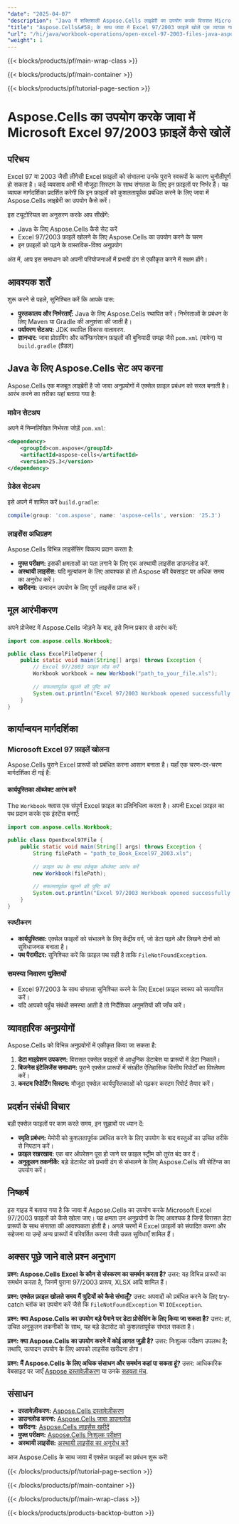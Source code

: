```yaml
---
"date": "2025-04-07"
"description": "Java में शक्तिशाली Aspose.Cells लाइब्रेरी का उपयोग करके विरासत Microsoft Excel फ़ाइलों को सहजता से खोलने का तरीका जानें। सेटअप, उपयोग और वास्तविक दुनिया के अनुप्रयोगों का अन्वेषण करें।"
"title": "Aspose.Cells&#58; के साथ जावा में Excel 97/2003 फ़ाइलें खोलें एक व्यापक गाइड"
"url": "/hi/java/workbook-operations/open-excel-97-2003-files-java-aspose-cells/"
"weight": 1
---
```


{{< blocks/products/pf/main-wrap-class >}}

{{< blocks/products/pf/main-container >}}

{{< blocks/products/pf/tutorial-page-section >}}


# Aspose.Cells का उपयोग करके जावा में Microsoft Excel 97/2003 फ़ाइलें कैसे खोलें

## परिचय

Excel 97 या 2003 जैसी लीगेसी Excel फ़ाइलों को संभालना उनके पुराने स्वरूपों के कारण चुनौतीपूर्ण हो सकता है। कई व्यवसाय अभी भी मौजूदा सिस्टम के साथ संगतता के लिए इन फ़ाइलों पर निर्भर हैं। यह व्यापक मार्गदर्शिका प्रदर्शित करेगी कि इन फ़ाइलों को कुशलतापूर्वक प्रबंधित करने के लिए जावा में Aspose.Cells लाइब्रेरी का उपयोग कैसे करें।

इस ट्यूटोरियल का अनुसरण करके आप सीखेंगे:
- Java के लिए Aspose.Cells कैसे सेट करें
- Excel 97/2003 फ़ाइलें खोलने के लिए Aspose.Cells का उपयोग करने के चरण
- इन फ़ाइलों को पढ़ने के वास्तविक-विश्व अनुप्रयोग

अंत में, आप इस समाधान को अपनी परियोजनाओं में प्रभावी ढंग से एकीकृत करने में सक्षम होंगे।

## आवश्यक शर्तें

शुरू करने से पहले, सुनिश्चित करें कि आपके पास:
- **पुस्तकालय और निर्भरताएँ:** Java के लिए Aspose.Cells स्थापित करें। निर्भरताओं के प्रबंधन के लिए Maven या Gradle की अनुशंसा की जाती है।
- **पर्यावरण सेटअप:** JDK स्थापित विकास वातावरण.
- **ज्ञानधार:** जावा प्रोग्रामिंग और कॉन्फ़िगरेशन फ़ाइलों की बुनियादी समझ जैसे `pom.xml` (मावेन) या `build.gradle` (ग्रैडल)

## Java के लिए Aspose.Cells सेट अप करना

Aspose.Cells एक मजबूत लाइब्रेरी है जो जावा अनुप्रयोगों में एक्सेल फ़ाइल प्रबंधन को सरल बनाती है। आरंभ करने का तरीका यहां बताया गया है:

### मावेन सेटअप
अपने में निम्नलिखित निर्भरता जोड़ें `pom.xml`:
```xml
<dependency>
    <groupId>com.aspose</groupId>
    <artifactId>aspose-cells</artifactId>
    <version>25.3</version>
</dependency>
```

### ग्रेडेल सेटअप
इसे अपने में शामिल करें `build.gradle`:
```gradle
compile(group: 'com.aspose', name: 'aspose-cells', version: '25.3')
```

### लाइसेंस अधिग्रहण
Aspose.Cells विभिन्न लाइसेंसिंग विकल्प प्रदान करता है:
- **मुफ्त परीक्षण:** इसकी क्षमताओं का पता लगाने के लिए एक अस्थायी लाइसेंस डाउनलोड करें.
- **अस्थायी लाइसेंस:** यदि मूल्यांकन के लिए आवश्यक हो तो Aspose की वेबसाइट पर अधिक समय का अनुरोध करें।
- **खरीदना:** उत्पादन उपयोग के लिए पूर्ण लाइसेंस प्राप्त करें।

## मूल आरंभीकरण

अपने प्रोजेक्ट में Aspose.Cells जोड़ने के बाद, इसे निम्न प्रकार से आरंभ करें:
```java
import com.aspose.cells.Workbook;

public class ExcelFileOpener {
    public static void main(String[] args) throws Exception {
        // Excel 97/2003 फ़ाइल लोड करें
        Workbook workbook = new Workbook("path_to_your_file.xls");
        
        // सफलतापूर्वक खुलने की पुष्टि करें
        System.out.println("Excel 97/2003 Workbook opened successfully.");
    }
}
```

## कार्यान्वयन मार्गदर्शिका

### Microsoft Excel 97 फ़ाइलें खोलना
Aspose.Cells पुराने Excel प्रारूपों को प्रबंधित करना आसान बनाता है। यहाँ एक चरण-दर-चरण मार्गदर्शिका दी गई है:

#### कार्यपुस्तिका ऑब्जेक्ट आरंभ करें
The `Workbook` क्लास एक संपूर्ण Excel फ़ाइल का प्रतिनिधित्व करता है। अपनी Excel फ़ाइल का पथ प्रदान करके एक इंस्टेंस बनाएँ:
```java
import com.aspose.cells.Workbook;

public class OpenExcel97File {
    public static void main(String[] args) throws Exception {
        String filePath = "path_to_Book_Excel97_2003.xls";
        
        // फ़ाइल पथ के साथ वर्कबुक ऑब्जेक्ट आरंभ करें
        new Workbook(filePath);
        
        // सफलतापूर्वक खुलने की पुष्टि करें
        System.out.println("Excel 97/2003 Workbook opened successfully.");
    }
}
```

#### स्पष्टीकरण
- **कार्यपुस्तिका:** एक्सेल फाइलों को संभालने के लिए केंद्रीय वर्ग, जो डेटा पढ़ने और लिखने दोनों को सुविधाजनक बनाता है।
- **पथ पैरामीटर:** सुनिश्चित करें कि फ़ाइल पथ सही है ताकि `FileNotFoundException`.

### समस्या निवारण युक्तियों
- Excel 97/2003 के साथ संगतता सुनिश्चित करने के लिए Excel फ़ाइल स्वरूप को सत्यापित करें।
- यदि आपको पहुँच संबंधी समस्या आती है तो निर्देशिका अनुमतियों की जाँच करें।

## व्यावहारिक अनुप्रयोगों
Aspose.Cells को विभिन्न अनुप्रयोगों में एकीकृत किया जा सकता है:
1. **डेटा माइग्रेशन उपकरण:** विरासत एक्सेल फ़ाइलों से आधुनिक डेटाबेस या प्रारूपों में डेटा निकालें।
2. **बिजनेस इंटेलिजेंस समाधान:** पुराने एक्सेल प्रारूपों में संग्रहीत ऐतिहासिक वित्तीय रिपोर्टों का विश्लेषण करें।
3. **कस्टम रिपोर्टिंग सिस्टम:** मौजूदा एक्सेल कार्यपुस्तिकाओं को पढ़कर कस्टम रिपोर्ट तैयार करें।

## प्रदर्शन संबंधी विचार
बड़ी एक्सेल फाइलों पर काम करते समय, इन सुझावों पर ध्यान दें:
- **स्मृति प्रबंधन:** मेमोरी को कुशलतापूर्वक प्रबंधित करने के लिए उपयोग के बाद वस्तुओं का उचित तरीके से निपटान करें।
- **फ़ाइल रखरखाव:** एक बार ऑपरेशन पूरा हो जाने पर फ़ाइल स्ट्रीम को तुरंत बंद कर दें।
- **अनुकूलन तकनीकें:** बड़े डेटासेट को प्रभावी ढंग से संभालने के लिए Aspose.Cells की सेटिंग्स का उपयोग करें।

## निष्कर्ष
इस गाइड में बताया गया है कि जावा में Aspose.Cells का उपयोग करके Microsoft Excel 97/2003 फ़ाइलों को कैसे खोला जाए। यह क्षमता उन अनुप्रयोगों के लिए आवश्यक है जिन्हें विरासत डेटा प्रारूपों के साथ संगतता की आवश्यकता होती है। अगले चरणों में Excel फ़ाइलों को संपादित करना और सहेजना या उन्हें अन्य प्रारूपों में परिवर्तित करना जैसी उन्नत सुविधाएँ शामिल हैं।

## अक्सर पूछे जाने वाले प्रश्न अनुभाग
**प्रश्न: Aspose.Cells Excel के कौन से संस्करण का समर्थन करता है?**
उत्तर: यह विभिन्न प्रारूपों का समर्थन करता है, जिनमें पुराना 97/2003 प्रारूप, XLSX आदि शामिल हैं।

**प्रश्न: एक्सेल फ़ाइल खोलते समय मैं त्रुटियों को कैसे संभालूँ?**
उत्तर: अपवादों को प्रबंधित करने के लिए try-catch ब्लॉक का उपयोग करें जैसे कि `FileNotFoundException` या `IOException`.

**प्रश्न: क्या Aspose.Cells का उपयोग बड़े पैमाने पर डेटा प्रोसेसिंग के लिए किया जा सकता है?**
उत्तर: हां, उचित अनुकूलन तकनीकों के साथ, यह बड़े डेटासेट को कुशलतापूर्वक संभाल सकता है।

**प्रश्न: क्या Aspose.Cells का उपयोग करने में कोई लागत जुड़ी है?**
उत्तर: निःशुल्क परीक्षण उपलब्ध है; तथापि, उत्पादन उपयोग के लिए आपको लाइसेंस खरीदना होगा।

**प्रश्न: मैं Aspose.Cells के लिए अधिक संसाधन और समर्थन कहां पा सकता हूं?**
उत्तर: आधिकारिक वेबसाइट पर जाएँ [Aspose दस्तावेज़ीकरण](https://reference.aspose.com/cells/java/) या उनके [सहयता मंच](https://forum.aspose.com/c/cells/9).

## संसाधन
- **दस्तावेज़ीकरण:** [Aspose.Cells दस्तावेज़ीकरण](https://reference.aspose.com/cells/java/)
- **डाउनलोड करना:** [Aspose.Cells जावा डाउनलोड](https://releases.aspose.com/cells/java/)
- **खरीदना:** [Aspose.Cells लाइसेंस खरीदें](https://purchase.aspose.com/buy)
- **मुफ्त परीक्षण:** [Aspose.Cells निःशुल्क परीक्षण](https://releases.aspose.com/cells/java/)
- **अस्थायी लाइसेंस:** [अस्थायी लाइसेंस का अनुरोध करें](https://purchase.aspose.com/temporary-license/)

आज Aspose.Cells के साथ जावा में एक्सेल फाइलों का प्रबंधन शुरू करें!

{{< /blocks/products/pf/tutorial-page-section >}}

{{< /blocks/products/pf/main-container >}}

{{< /blocks/products/pf/main-wrap-class >}}

{{< blocks/products/products-backtop-button >}}